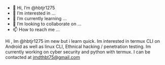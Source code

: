 - 👋 Hi, I’m @hbtjr1275
- 👀 I’m interested in ...
- 🌱 I’m currently learning ...
- 💞️ I’m looking to collaborate on ...
- 📫 How to reach me ...

<!---
hbtjr1275/hbtjr1275 is a ✨ special ✨ repository because its `README.md` (this file) appears on your GitHub profile.
You can click the Preview link to take a look at your changes.
--->
Hi , Im @hbtjr1275 im new but i learn quick. Im interested in termux CLI on Android as well as linux CLI, Ethnical hacking / penetration testing. 
Im currently working on cyber security and python with termux.
I can be contacted at jmdthbt75@gmail.com
